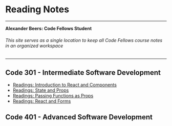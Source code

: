 # Reading Notes
---------------
__Alexander Beers: Code Fellows Student__
###### _This site serves as a single location to keep all Code Fellows course notes in an organized workspace_ 
---------------
## Code 301 - Intermediate Software Development
* [Readings: Introduction to React and Components](Readings_Introduction-to-React-and-Components.md)
* [Readings: State and Props](Readings_State-and-Props.md)
* [Readings: Passing Functions as Props](Readings_Passing-Functions-as-Props.md)
* [Readings: React and Forms](Readings_React-and-Forms.md)

## Code 401 - Advanced Software Development

